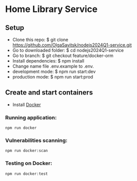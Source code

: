 # Home Library Service

## Setup

- Clone this repo: $ git clone https://github.com/OlgaSavitsk/nodejs2024Q1-service.git
- Go to downloaded folder: $ cd nodejs2024Q1-service
- Go to branch: $ git checkout feature/docker-orm
- Install dependencies: $ npm install
- Change name file .env.example to .env.
- development mode: $ npm run start:dev
- production mode: $ npm run start:prod


## Create and start containers

- Install [Docker](https://docs.docker.com/engine/install/)

### Running application:

```
npm run docker
```

### Vulnerabilities scanning:

```
npm run docker:scan
```

### Testing on Docker:

```
npm run docker:test
```
